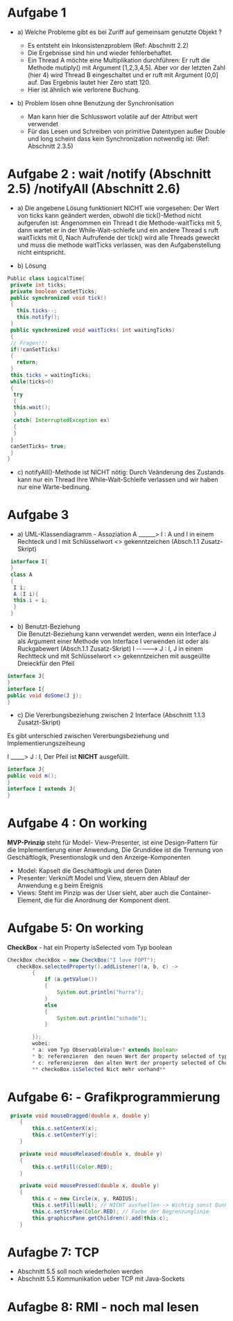 # Aufgabe 1
* a) Welche Probleme gibt es bei Zuriff auf gemeinsam genutzte Objekt ?
    * Es entsteht ein Inkonsistenzproblem (Ref: Abschnitt 2.2)
    * Die Ergebnisse sind hin und wieder fehlerbehaftet.
    * Ein Thread A möchte eine Multiplikation durchführen: Er ruft die Methode mutiply() mit Argument [1,2,3,4,5]. Aber vor der letzten Zahl (hier 4) wird Thread B eingeschaltet und er ruft mit Argument [0,0] auf. Das Ergebnis lautet hier Zero statt 120.
    * Hier ist ähnlich wie verlorene Buchung.
     
* b) Problem lösen ohne Benutzung der Synchronisation
     * Man kann hier die Schlusswort volatile auf der Attribut wert verwendet
     * Für das Lesen und Schreiben von  primitive Datentypen außer Double und long scheint dass kein Synchronization notwendig ist: (Ref: Abschnitt 2.3.5)
     
# Aufgabe 2 : wait /notify (Abschnitt 2.5) /notifyAll (Abschnitt 2.6)

*  a) Die angebene Lösung funktioniert NICHT wie vorgesehen: Der Wert von ticks kann geändert werden, obwohl die tick()-Method nicht aufgerufen ist: Angenommen ein Thread t die Methode-waitTicks mit 5, dann wartet er in der While-Wait-schleife und ein andere Thread s ruft waitTickts mit 0, Nach Aufrufende der tick() wird alle Threads geweckt und muss  die methode waitTicks verlassen, was den Aufgabenstellung nicht eintspricht.

* b) Lösung

```java
Public class LogicalTime{
 private int ticks;
 private boolean canSetTicks;
 public synchronized void tick()
 {
   this.ticks--;
   this.notify();
 }
 public synchronized void waitTicks( int waitingTicks)
 {
 // Fragen!!!
 if(!canSetTicks)
 {
   return;
 }
 this.ticks = waitingTicks;
 while(ticks>0)
 {
  try
  {
  this.wait();
  }
  catch( InterruptedException ex)
  {
  }
 }
 canSetTicks= true;
 }
}
```
* c) notifyAll()-Methode ist NICHT nötig: Durch Veänderung des Zustands kann nur ein Thread Ihre While-Wait-Schleife verlassen und wir haben nur eine Warte-bedinung.

# Aufgabe 3

* a) UML-Klassendiagramm - Assoziation 
   A ______> I : A und I in einem Rechteck und I mit Schlüsselwort <<Interface>> gekenntzeichen (Absch.1.1 Zusatz-Skript)
 
 ```java
  interface I{
  }
  class A
  {
   I i;
   A (I i){
   this.i = i;
   }
  }
  ```
  * b) Benutzt-Beziehung  
   Die Benutzt-Beziehung kann verwendet werden, wenn ein Interface J als Argument einer Methode von Interface I verwenden ist oder als Ruckgabewert (Absch.1.1 Zusatz-Skript)
   I -----> J : I, J in einem Rechtteck und mit Schlüsselwort <<Interface>> gekenntzeichen mit ausgeüllte Dreieckfür den Pfeil
   
   ```Java
   interface J{
   }
   interface I{
   public void doSome(J j);
   }
   ```
   
   * c) Die Vererbungsbeziehung zwischen 2 Interface (Abschnitt 1.1.3 Zusatzt-Skript)
   
   Es gibt unterschied zwischen Vererbungsbeziehung und Implementierungszeiheung
   
   I _____> J : I, Der Pfeil ist **NICHT** ausgefüllt.
   
   ```java
   interface J{
   public void m();
   }
   interface I extends J{
   }
   ```
   
# Aufgabe 4 : On working
   **MVP-Prinzip**  steht für Model- View-Presenter, ist eine Design-Pattern für die Implementierung einer Anwendung, Die Grundidee ist die Trennung von Geschäftlogik, Presentionslogik und den Anzeige-Komponenten
   * Model: Kapselt die  Geschäftlogik und deren Daten
   * Presenter: Verknüft Model und View, steuern den Ablauf der Anwendung e.g beim Ereignis
   * Views: Steht im Pinzip was der User sieht, aber auch die Container-Element, die für die Anordnung der Komponent dient.
   
# Aufgabe 5: On working
**CheckBox** - hat ein Property isSelected vom Typ boolean

```java
CheckBox checkBox = new CheckBox("I love FOPT");
   checkBox.selectedProperty().addListener((a, b, c) ->
        {
            if (a.getValue())
            {
                System.out.println("hurra");
            }
            else
            {
                System.out.println("schade");
            }

        });
        wobei:
        * a: vom Typ ObservableValue<? extends Boolean> 
        * b: referenzieren  den neuen Wert der property selected of type Boolean
        * c: referenzieren  den alten Wert der property selected of CheckBox
        ** checkoBox.isSelected Nict mehr vorhand**
```

# Aufgabe 6: - Grafikprogrammierung
```Java
 private void mouseDragged(double x, double y)
    {
        this.c.setCenterX(x);
        this.c.setCenterY(y);
    }

    private void mouseReleased(double x, double y)
    {
        this.c.setFill(Color.RED);
    }

    private void mousePressed(double x, double y)
    {
        this.c = new Circle(x, y, RADIUS);
        this.c.setFill(null); // NICHT ausfuellen--> Wichtig sonst Dunkel
        this.c.setStroke(Color.RED); // Farbe der Begrenzunglinie
        this.graphicsPane.getChildren().add(this.c);
    }
```

# Aufagbe 7: TCP
* Abschnitt 5.5 soll noch wiederholen werden
* Abschnitt 5.5 Kommunikation ueber TCP mit Java-Sockets

# Aufagbe 8: RMI - noch mal lesen
   
   
   
   
